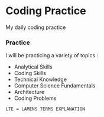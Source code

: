 # Coding Practice
My daily coding practice

### Practice
I will be practicing a variety of topics :
* Analytical Skills
* Coding Skills
* Technical Knowledge
* Computer Science Fundamentals
* Architecture
* Coding Problems

`LTE = LAMENS TERMS EXPLANATION`
